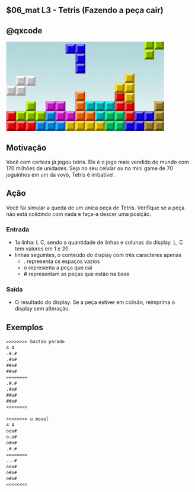 ## $06_mat L3 - Tetris (Fazendo a peça cair)
## @qxcode

![](__capa.jpg)

## Motivação

Você com certeza já jogou tetris. Ele é o jogo mais vendido do mundo com 170 milhões de unidades. Seja no seu celular ou no mini game de 70 joguinhos em um da vovó, Tetris é imbatível.

## Ação

Você fai simular a queda de um única peça de Tetris. Verifique se a peça não está colidindo com nada e faça-a descer uma posição.

### Entrada
- 1a linha: L C, sendo a quantidade de linhas e colunas do display. L, C tem valores em 1 e 20.
- linhas seguintes, o conteúdo do display com três caracteres apenas
    - . representa os espaços vazios
    - o representa a peça que cai
    - \# representam as peças que estão na base

### Saída
- O resultado do display. Se a peça estiver em colisão, reimprima
o display sem alteração.

## Exemplos

```
>>>>>>>> bastao parado
4 4
.#.#
.#o#
##o#
##o#
========
.#.#
.#o#
##o#
##o#
<<<<<<<<

>>>>>>>> u movel
4 4
ooo#
o.o#
o#o#
.#.#
========
...#
ooo#
o#o#
o#o#
<<<<<<<<
```

#

